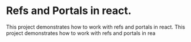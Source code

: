 # Refs and Portals in react.

This project demonstrates how to work with refs and portals in react.
This project demonstrates how to work with refs and portals in rea